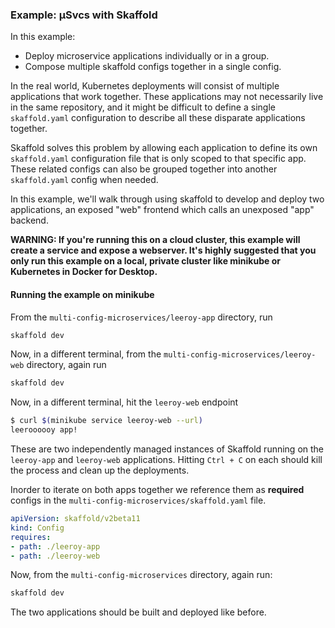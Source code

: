 ### Example: µSvcs with Skaffold

In this example:

* Deploy microservice applications individually or in a group.
* Compose multiple skaffold configs together in a single config.

In the real world, Kubernetes deployments will consist of multiple applications that work together. These applications may not necessarily live in the same repository, and it might be difficult to define a single `skaffold.yaml` configuration to describe all these disparate applications together.

Skaffold solves this problem by allowing each application to define its own `skaffold.yaml` configuration file that is only scoped to that specific app. These related configs can also be grouped together into another `skaffold.yaml` config when needed.

In this example, we'll walk through using skaffold to develop and deploy two applications, an exposed "web" frontend which calls an unexposed "app" backend.

**WARNING: If you're running this on a cloud cluster, this example will create a service and expose a webserver.
It's highly suggested that you only run this example on a local, private cluster like minikube or Kubernetes in Docker for Desktop.**

#### Running the example on minikube

From the `multi-config-microservices/leeroy-app` directory, run

```bash
skaffold dev
```

Now, in a different terminal, from the `multi-config-microservices/leeroy-web` directory, again run

```bash
skaffold dev
```

Now, in a different terminal, hit the `leeroy-web` endpoint

```bash
$ curl $(minikube service leeroy-web --url)
leeroooooy app!
```

These are two independently managed instances of Skaffold running on the `leeroy-app` and `leeroy-web` applications. Hitting `Ctrl + C` on each should kill the process and clean up the deployments.

Inorder to iterate on both apps together we reference them as **required** configs in the `multi-config-microservices/skaffold.yaml` file.

```yaml
apiVersion: skaffold/v2beta11
kind: Config
requires:
- path: ./leeroy-app
- path: ./leeroy-web
```

Now, from the `multi-config-microservices` directory, again run:

```bash
skaffold dev
```

The two applications should be built and deployed like before.